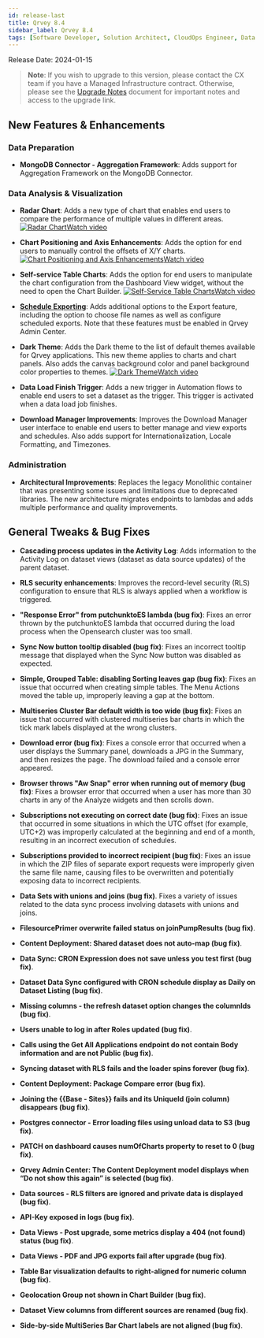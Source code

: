 ```yaml
---
id: release-last
title: Qrvey 8.4
sidebar_label: Qrvey 8.4
tags: [Software Developer, Solution Architect, CloudOps Engineer, Data Analyst]
---
```


Release Date: 2024-01-15

 >**Note**: If you wish to upgrade to this version, please contact the CX team if you have a Managed Infrastructure contract. Otherwise, please see the [Upgrade Notes](../upgrade-notes.md) document for important notes and access to the upgrade link.

## New Features & Enhancements


### Data Preparation

* **MongoDB Connector - Aggregation Framework**: Adds support for Aggregation Framework on the MongoDB Connector.


### Data Analysis & Visualization

* **Radar Chart**: Adds a new type of chart that enables end users to compare the performance of multiple values in different areas. <a href="/docs/video-training/release/version-8.4#radar-chart" target="_blank" className="tooltip"><img alt="Radar Chart" src="https://s3.amazonaws.com/cdn.qrvey.com/documentation_assets/release-notes/video_icon.png#thumbnail-20" className="video-icon-png" /><span className="tooltiptext">Watch video</span></a>

* **Chart Positioning and Axis Enhancements**: Adds the option for end users to manually control the offsets of X/Y charts. <a href="/docs/video-training/release/version-8.4#chart-positioning-and-axis-enhancements" target="_blank" className="tooltip"><img alt="Chart Positioning and Axis Enhancements" src="https://s3.amazonaws.com/cdn.qrvey.com/documentation_assets/release-notes/video_icon.png#thumbnail-20" className="video-icon-png" /><span className="tooltiptext">Watch video</span></a>

* **Self-service Table Charts**: Adds the option for end users to manipulate the chart configuration from the Dashboard View widget, without the need to open the Chart Builder. <a href="/docs/video-training/release/version-8.4#self-service-table-charts" target="_blank" className="tooltip"><img alt="Self-Service Table Charts" src="https://s3.amazonaws.com/cdn.qrvey.com/documentation_assets/release-notes/video_icon.png#thumbnail-20" className="video-icon-png" /><span className="tooltiptext">Watch video</span></a>

* **[Schedule Exporting](../../composer/03-Managing%20Your%20User%20Profile/scheduling-exports.md)**: Adds additional options to the Export feature, including the option to choose file names as well as configure scheduled exports. Note that these features must be enabled in Qrvey Admin Center.

* **Dark Theme**: Adds the Dark theme to the list of default themes available for Qrvey applications. This new theme applies to charts and chart panels. Also adds the canvas background color and panel background color properties to themes. <a href="/docs/video-training/release/version-8.4#dark-theme" target="_blank" className="tooltip"><img alt="Dark Theme" src="https://s3.amazonaws.com/cdn.qrvey.com/documentation_assets/release-notes/video_icon.png#thumbnail-20" className="video-icon-png" /><span className="tooltiptext">Watch video</span></a>

* **Data Load Finish Trigger**: Adds a new trigger in Automation flows to enable end users to set a dataset as the trigger. This trigger is activated when a data load job finishes.

* **Download Manager Improvements**: Improves the Download Manager user interface to enable end users to better manage and view exports and schedules. Also adds support for Internationalization, Locale Formatting, and Timezones.


### Administration

* **Architectural Improvements**: Replaces the legacy Monolithic container that was presenting some issues and limitations due to deprecated libraries. The new architecture migrates endpoints to lambdas  and adds multiple performance and quality improvements. 

## General Tweaks & Bug Fixes

* **Cascading process updates in the Activity Log**: Adds information to the Activity Log on dataset views (dataset as data source updates) of the parent dataset.

* **RLS security enhancements**: Improves the record-level security (RLS) configuration to ensure that RLS is always applied when a workflow is triggered.

* **"Response Error" from putchunktoES lambda (bug fix)**: Fixes an error thrown by the putchunktoES lambda that occurred during the load process when the Opensearch cluster was too small.

* **Sync Now button tooltip disabled (bug fix)**: Fixes an incorrect tooltip message that displayed when the Sync Now button was disabled as expected. 

* **Simple, Grouped Table: disabling Sorting leaves gap (bug fix)**: Fixes an issue that occurred when creating simple tables. The Menu Actions moved the table up, improperly leaving a gap at the bottom. 

* **Multiseries Cluster Bar default width is too wide (bug fix)**: Fixes an issue that occurred with clustered multiseries bar charts in which the tick mark labels displayed at the wrong clusters. 

* **Download error (bug fix)**: Fixes a console error that occurred when a user displays the Summary panel, downloads a JPG in the Summary, and then resizes the page. The download failed and a console error appeared. 

* **Browser throws "Aw Snap" error when running out of memory (bug fix)**: Fixes a browser error that occurred when a user has more than 30 charts in any of the Analyze widgets and then scrolls down.

* **Subscriptions not executing on correct date (bug fix)**: Fixes an issue that occurred in some situations in which the UTC offset (for example, UTC+2) was improperly calculated at the beginning and end of a month, resulting in an incorrect execution of schedules. 

* **Subscriptions provided to incorrect recipient (bug fix)**: Fixes an issue in which the ZIP files of separate export requests were improperly given the same file name, causing files to be overwritten and potentially exposing data to incorrect recipients. 

* **Data Sets with unions and joins (bug fix)**. Fixes a variety of issues related to the data sync process involving datasets with unions and joins. 

* **FilesourcePrimer overwrite failed status on joinPumpResults (bug fix)**.

* **Content Deployment: Shared dataset does not auto-map (bug fix)**.

* **Data Sync: CRON Expression does not save unless you test first (bug fix)**.

* **Dataset Data Sync configured with CRON schedule display as Daily on Dataset Listing (bug fix)**.

* **Missing columns - the refresh dataset option changes the columnIds (bug fix)**.

* **Users unable to log in after Roles updated (bug fix)**.

* **Calls using the Get All Applications endpoint do not contain Body information and are not Public (bug fix)**.

* **Syncing dataset with RLS fails and the loader spins forever (bug fix)**.

* **Content Deployment: Package Compare error (bug fix)**.

* **Joining the {{Base - Sites}} fails and its UniqueId (join column) disappears (bug fix)**.

* **Postgres connector - Error loading files using unload data to S3 (bug fix)**.

* **PATCH on dashboard causes numOfCharts property to reset to 0 (bug fix)**.

* **Qrvey Admin Center: The Content Deployment model displays when “Do not show this again” is selected (bug fix)**.

* **Data sources - RLS filters are ignored and private data is displayed (bug fix)**.

* **API-Key exposed in logs (bug fix)**.

* **Data Views - Post upgrade, some metrics display a 404 (not found) status (bug fix)**.

* **Data Views - PDF and JPG exports fail after upgrade (bug fix)**.

* **Table Bar visualization defaults to right-aligned for numeric column (bug fix)**.

* **Geolocation Group not shown in Chart Builder (bug fix)**.

* **Dataset View columns from different sources are renamed (bug fix)**.

* **Side-by-side MultiSeries Bar Chart labels are not aligned (bug fix)**.



<TBD>